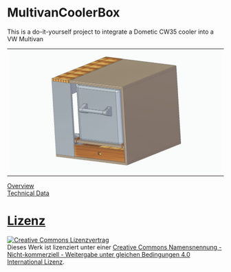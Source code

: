 # MultivanCoolerBox

This is a do-it-yourself project to integrate a Dometic CW35 cooler into a VW Multivan

<center>
    <table>
        <tr>
            <td>
                <img src="Images/KuehlboxBox_V2.jpg" alt="Alt-Text" title="" />
            </td>
        </tr>
    </table>
</center>

[Overview](Doc/Images.md)  
[Technical Data](Doc/TechnicalData.md)

# [Lizenz](Licence.md)

<a rel="license" href="http://creativecommons.org/licenses/by-nc-sa/4.0/"><img alt="Creative Commons Lizenzvertrag" style="border-width:0" src="https://i.creativecommons.org/l/by-nc-sa/4.0/88x31.png" /></a><br />Dieses Werk ist lizenziert unter einer <a rel="license" href="http://creativecommons.org/licenses/by-nc-sa/4.0/">Creative Commons Namensnennung - Nicht-kommerziell - Weitergabe unter gleichen Bedingungen 4.0 International Lizenz</a>.
